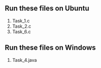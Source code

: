 ## Run these files on Ubuntu
1. Task_1.c
2. Task_2.c
3. Task_6.c

## Run these files on Windows
1. Task_4.java

